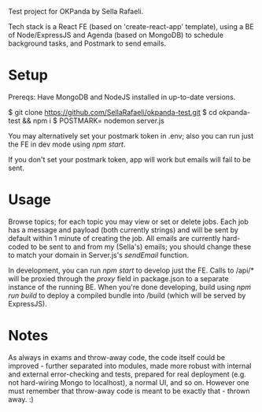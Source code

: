 Test project for OKPanda by Sella Rafaeli.

Tech stack is a React FE (based on 'create-react-app' template), using a BE of Node/ExpressJS and Agenda (based on MongoDB) to schedule background tasks, and Postmark to send emails. 

# Setup 

Prereqs: Have MongoDB and NodeJS installed in up-to-date versions. 

$ git clone https://github.com/SellaRafaeli/okpanda-test.git
$ cd okpanda-test && npm i
$ POSTMARK=<your-postmark-token> nodemon server.js 

You may alternatively set your postmark token in .env; also you can run just the FE in dev mode using _npm start_. 

If you don't set your postmark token, app will work but emails will fail to be sent. 

# Usage

Browse topics; for each topic you may view or set or delete jobs. Each job has a message and payload (both currently strings) and will be sent by default within 1 minute of creating the job. All emails are currently hard-coded to be sent to and from my (Sella's) emails; you should change these to match your domain in Server.js's _sendEmail_ function. 

In development, you can run _npm start_ to develop just the FE. Calls to /api/* will be proxied through the _proxy_ field in package.json to a separate instance of the running BE. When you're done developing, build using _npm run build_ to deploy a compiled bundle into /build (which will be served by ExpressJS).

# Notes

As always in exams and throw-away code, the code itself could be improved - further separated into modules, made more robust with internal and external error-checking and tests, prepared for real deployment (e.g. not hard-wiring Mongo to localhost), a normal UI, and so on. However one must remember that throw-away code is meant to be exactly that - thrown away. :) 